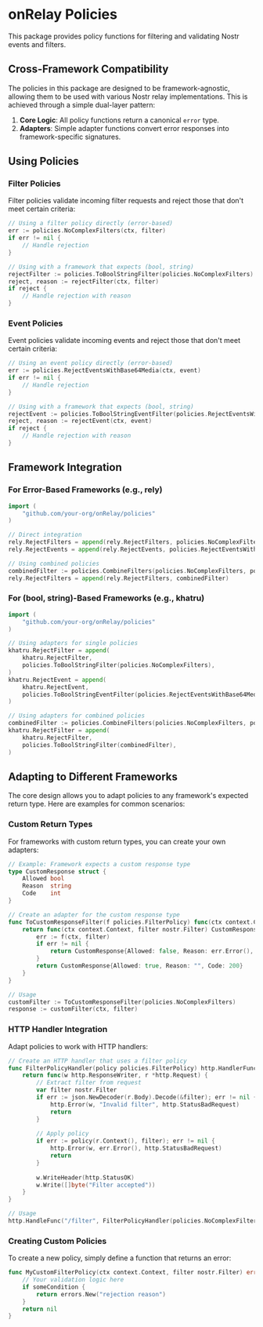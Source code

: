 # onRelay Policies

This package provides policy functions for filtering and validating Nostr events and filters.

## Cross-Framework Compatibility

The policies in this package are designed to be framework-agnostic, allowing them to be used with various Nostr relay implementations. This is achieved through a simple dual-layer pattern:

1. **Core Logic**: All policy functions return a canonical `error` type.
2. **Adapters**: Simple adapter functions convert error responses into framework-specific signatures.

## Using Policies

### Filter Policies

Filter policies validate incoming filter requests and reject those that don't meet certain criteria:

```go
// Using a filter policy directly (error-based)
err := policies.NoComplexFilters(ctx, filter)
if err != nil {
    // Handle rejection
}

// Using with a framework that expects (bool, string)
rejectFilter := policies.ToBoolStringFilter(policies.NoComplexFilters)
reject, reason := rejectFilter(ctx, filter)
if reject {
    // Handle rejection with reason
}
```

### Event Policies

Event policies validate incoming events and reject those that don't meet certain criteria:

```go
// Using an event policy directly (error-based)
err := policies.RejectEventsWithBase64Media(ctx, event)
if err != nil {
    // Handle rejection
}

// Using with a framework that expects (bool, string)
rejectEvent := policies.ToBoolStringEventFilter(policies.RejectEventsWithBase64Media)
reject, reason := rejectEvent(ctx, event)
if reject {
    // Handle rejection with reason
}
```

## Framework Integration

### For Error-Based Frameworks (e.g., rely)

```go
import (
    "github.com/your-org/onRelay/policies"
)

// Direct integration
rely.RejectFilters = append(rely.RejectFilters, policies.NoComplexFilters)
rely.RejectEvents = append(rely.RejectEvents, policies.RejectEventsWithBase64Media)

// Using combined policies
combinedFilter := policies.CombineFilters(policies.NoComplexFilters, policies.NoEmptyFilters)
rely.RejectFilters = append(rely.RejectFilters, combinedFilter)
```

### For (bool, string)-Based Frameworks (e.g., khatru)

```go
import (
    "github.com/your-org/onRelay/policies"
)

// Using adapters for single policies
khatru.RejectFilter = append(
    khatru.RejectFilter,
    policies.ToBoolStringFilter(policies.NoComplexFilters),
)
khatru.RejectEvent = append(
    khatru.RejectEvent,
    policies.ToBoolStringEventFilter(policies.RejectEventsWithBase64Media),
)

// Using adapters for combined policies
combinedFilter := policies.CombineFilters(policies.NoComplexFilters, policies.NoEmptyFilters)
khatru.RejectFilter = append(
    khatru.RejectFilter,
    policies.ToBoolStringFilter(combinedFilter),
)
```

## Adapting to Different Frameworks

The core design allows you to adapt policies to any framework's expected return type. Here are examples for common scenarios:

### Custom Return Types

For frameworks with custom return types, you can create your own adapters:

```go
// Example: Framework expects a custom response type
type CustomResponse struct {
    Allowed bool
    Reason  string
    Code    int
}

// Create an adapter for the custom response type
func ToCustomResponseFilter(f policies.FilterPolicy) func(ctx context.Context, filter nostr.Filter) CustomResponse {
    return func(ctx context.Context, filter nostr.Filter) CustomResponse {
        err := f(ctx, filter)
        if err != nil {
            return CustomResponse{Allowed: false, Reason: err.Error(), Code: 400}
        }
        return CustomResponse{Allowed: true, Reason: "", Code: 200}
    }
}

// Usage
customFilter := ToCustomResponseFilter(policies.NoComplexFilters)
response := customFilter(ctx, filter)
```

### HTTP Handler Integration

Adapt policies to work with HTTP handlers:

```go
// Create an HTTP handler that uses a filter policy
func FilterPolicyHandler(policy policies.FilterPolicy) http.HandlerFunc {
    return func(w http.ResponseWriter, r *http.Request) {
        // Extract filter from request
        var filter nostr.Filter
        if err := json.NewDecoder(r.Body).Decode(&filter); err != nil {
            http.Error(w, "Invalid filter", http.StatusBadRequest)
            return
        }
        
        // Apply policy
        if err := policy(r.Context(), filter); err != nil {
            http.Error(w, err.Error(), http.StatusBadRequest)
            return
        }
        
        w.WriteHeader(http.StatusOK)
        w.Write([]byte("Filter accepted"))
    }
}

// Usage
http.HandleFunc("/filter", FilterPolicyHandler(policies.NoComplexFilters))
```

### Creating Custom Policies

To create a new policy, simply define a function that returns an error:

```go
func MyCustomFilterPolicy(ctx context.Context, filter nostr.Filter) error {
    // Your validation logic here
    if someCondition {
        return errors.New("rejection reason")
    }
    return nil
}
```
